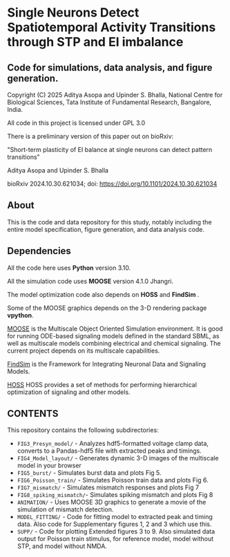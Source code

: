 

# Single Neurons Detect Spatiotemporal Activity Transitions through STP and EI imbalance

## Code for simulations, data analysis, and figure generation.

Copyright (C) 2025 Aditya Asopa and Upinder S. Bhalla, 
National Centre for Biological Sciences,
Tata Institute of Fundamental Research, Bangalore, India.

All code in this project is licensed under GPL 3.0

There is a preliminary version of this paper out on bioRxiv:

"Short-term plasticity of EI balance at single neurons can detect pattern transitions"

Aditya Asopa and Upinder S. Bhalla

bioRxiv 2024.10.30.621034; doi: https://doi.org/10.1101/2024.10.30.621034

## About
This is the code and data repository for this study, notably including the
entire model specification, figure generation, and data analysis code.


## Dependencies

All the code here uses **Python** version 3.10.

All the simulation code uses **MOOSE** version 4.1.0 Jhangri.

The model optimization code also depends on  **HOSS** and **FindSim** .

Some of the MOOSE graphics depends on the 3-D rendering package **vpython**.

[MOOSE](https://github.com/BhallaLab/moose-core) is the Multiscale Object 
Oriented
Simulation environment. It is good for running ODE-based signaling models
defined in the standard SBML, as well as multiscale models combining electrical
and chemical signaling. The current project depends on its multiscale 
capabilities.

[FindSim](https://github.com/BhallaLab/FindSim) is the Framework for Integrating
Neuronal Data and Signaling Models. 

[HOSS](https://github.com/BhallaLab/HOSS) HOSS provides a set of methods for performing hierarchical optimization of signaling and other models.


## CONTENTS

This repository contains the following subdirectories:

-	`FIG3_Presyn_model/`	- Analyzes hdf5-formatted voltage clamp data, converts to a Pandas-hdf5 file with extracted peaks and timings.
-	`FIG4_Model_layout/`	- Generates dynamic 3-D images of the multiscale model in your browser
-	`FIG5_burst/`		- Simulates burst data and plots Fig 5.
-	`FIG6_Poisson_train/`	- Simulates Poisson train data and plots Fig 6.
-	`FIG7_mismatch/`	- Simulates mismatch responses and plots Fig 7
-	`FIG8_spiking_mismatch/`- Simulates spiking mismatch and plots Fig 8
-	`ANIMATION/`		- Uses MOOSE 3D graphics to generate a movie of the simulation of mismatch detection.
-	`MODEL_FITTING/`	- Code for fitting model to extracted peak and timing data. Also code for Supplementary figures 1, 2 and 3 which use this.
-	`SUPP/`			- Code for plotting Extended figures 3 to 9. Also simulated data output for Poisson train stimulus, for reference model, model without STP, and model without NMDA.


